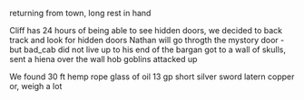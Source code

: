 returning from town, long rest in hand

Cliff has 24 hours of being able to see hidden doors, we decided to back track and look for hidden doors
Nathan will go throgth the mystory door - but bad_cab did not live up to his end of the bargan
got to a wall of skulls, sent a hiena over the wall
  hob goblins attacked up
  
 We found
30 ft hemp rope
glass of oil
13 gp
short silver sword
latern
copper or, weigh a lot
